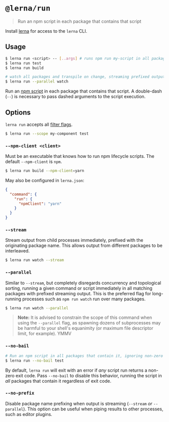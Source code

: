 # `@lerna/run`

> Run an npm script in each package that contains that script

Install [lerna](https://www.npmjs.com/package/lerna) for access to the `lerna`
CLI.

## Usage

```sh
$ lerna run <script> -- [..args] # runs npm run my-script in all packages that have it
$ lerna run test
$ lerna run build

# watch all packages and transpile on change, streaming prefixed output
$ lerna run --parallel watch
```

Run an [npm script](https://docs.npmjs.com/misc/scripts) in each package that
contains that script. A double-dash (`--`) is necessary to pass dashed arguments
to the script execution.

## Options

`lerna run` accepts all
[filter flags](https://www.npmjs.com/package/@lerna/filter-options).

```sh
$ lerna run --scope my-component test
```

### `--npm-client <client>`

Must be an executable that knows how to run npm lifecycle scripts. The default
`--npm-client` is `npm`.

```sh
$ lerna run build --npm-client=yarn
```

May also be configured in `lerna.json`:

```json
{
  "command": {
    "run": {
      "npmClient": "yarn"
    }
  }
}
```

### `--stream`

Stream output from child processes immediately, prefixed with the originating
package name. This allows output from different packages to be interleaved.

```sh
$ lerna run watch --stream
```

### `--parallel`

Similar to `--stream`, but completely disregards concurrency and topological
sorting, running a given command or script immediately in all matching packages
with prefixed streaming output. This is the preferred flag for long-running
processes such as `npm run watch` run over many packages.

```sh
$ lerna run watch --parallel
```

> **Note:** It is advised to constrain the scope of this command when using the
> `--parallel` flag, as spawning dozens of subprocesses may be harmful to your
> shell's equanimity (or maximum file descriptor limit, for example). YMMV

### `--no-bail`

```sh
# Run an npm script in all packages that contain it, ignoring non-zero (error) exit codes
$ lerna run --no-bail test
```

By default, `lerna run` will exit with an error if _any_ script run returns a
non-zero exit code. Pass `--no-bail` to disable this behavior, running the
script in _all_ packages that contain it regardless of exit code.

### `--no-prefix`

Disable package name prefixing when output is streaming (`--stream` _or_
`--parallel`). This option can be useful when piping results to other processes,
such as editor plugins.
